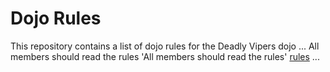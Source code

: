 Dojo Rules
==========

This repository contains a list of dojo rules for the Deadly Vipers dojo
...
All members should read the rules
'All members should read the rules'
[rules](https://github.com/deadlyvipers) 
...
